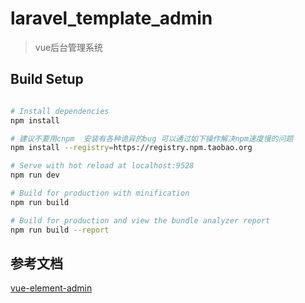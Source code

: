# laravel_template_admin

> vue后台管理系统

## Build Setup

```bash

# Install dependencies
npm install

# 建议不要用cnpm  安装有各种诡异的bug 可以通过如下操作解决npm速度慢的问题
npm install --registry=https://registry.npm.taobao.org

# Serve with hot reload at localhost:9528
npm run dev

# Build for production with minification
npm run build

# Build for production and view the bundle analyzer report
npm run build --report
```

## 参考文档

[vue-element-admin](https://github.com/PanJiaChen/vue-element-admin)
